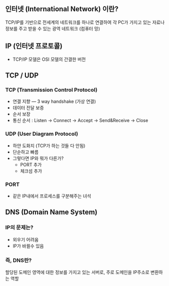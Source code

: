 ## 인터넷 (International Network) 이란? 

TCP/IP를 기반으로 전세계의 네트워크를 하나로 연결하여 각 PC가 가지고 있는 자료나 정보를 주고 받을 수 있는 광역 네트워크 (컴퓨터 망)

## IP (인터넷 프로토콜)
- TCP/IP 모델은 OSI 모델의 간결한 버전

##  TCP / UDP 

### TCP (Transmission Control Protocol)

- 연결 지향 — 3 way handshake (가상 연결)
- 데이터 전달 보증
- 순서 보장
- 통신 순서 : Listen → Connect → Accept → Send&Receive → Close

### UDP (User Diagram Protocol)

- 하얀 도화지 (TCP가 하는 것들 다 안됨)
- 단순하고 빠름
- 그렇다면 IP와 뭐가 다른가?
    - PORT 추가
    - 체크섬 추가

### PORT

- 같은 IP내에서 프로세스를 구분해주는 녀석

## DNS (Domain Name System)

### IP의 문제는?

- 외우기 어려움
- IP가 바뀔수 있음

### 즉, DNS란?

할당된 도메인 영역에 대한 정보를 가지고 있는 서버로, 주로 도메인을 IP주소로 변환하는 역할